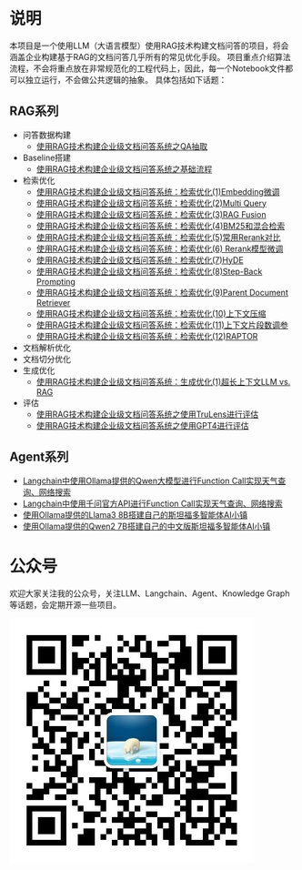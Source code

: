 # 说明

本项目是一个使用LLM（大语言模型）使用RAG技术构建文档问答的项目，将会涵盖企业构建基于RAG的文档问答几乎所有的常见优化手段。
项目重点介绍算法流程，不会将重点放在非常规范化的工程代码上，因此，每一个Notebook文件都可以独立运行，不会做公共逻辑的抽象。
具体包括如下话题：

## RAG系列

- 问答数据构建
  - [使用RAG技术构建企业级文档问答系统之QA抽取](https://mp.weixin.qq.com/s?__biz=MjM5NTQ3NTg4MQ==&mid=2257496784&idx=1&sn=94a1afc05728f0c7d8cf92004125f392&chksm=a58df21692fa7b00104850fe8dfb287acb78f149df77bff7f7d23cc7d18c3998814f08924d8a&token=2031500795&lang=zh_CN#rd)
- Baseline搭建
  - [使用RAG技术构建企业级文档问答系统之基础流程](https://mp.weixin.qq.com/s/P_XWrQtOyE1gwnQ0d1Putg)
- 检索优化
  - [使用RAG技术构建企业级文档问答系统：检索优化(1)Embedding微调](https://mp.weixin.qq.com/s/C06SXepnw49GC1UtNvpFcA)
  - [使用RAG技术构建企业级文档问答系统：检索优化(2)Multi Query](https://mp.weixin.qq.com/s/NCsxMqkAQEGSLCxDXU_mkA)
  - [使用RAG技术构建企业级文档问答系统：检索优化(3)RAG Fusion](https://mp.weixin.qq.com/s/T-qeEkanLs9XX0oOwdL5_g)
  - [使用RAG技术构建企业级文档问答系统：检索优化(4)BM25和混合检索](https://mp.weixin.qq.com/s/KFrSqG6mZb0TPgbHlgZ9dA)
  - [使用RAG技术构建企业级文档问答系统：检索优化(5)常用Rerank对比](https://mp.weixin.qq.com/s/It50F1OmYOHNOs0KRFJ0Lg)
  - [使用RAG技术构建企业级文档问答系统：检索优化(6) Rerank模型微调](https://mp.weixin.qq.com/s/1revSlQsum5uRF9U_OYRTA)
  - [使用RAG技术构建企业级文档问答系统：检索优化(7)HyDE](https://mp.weixin.qq.com/s/62UWBMV24RDePcGdYAZW_Q)
  - [使用RAG技术构建企业级文档问答系统：检索优化(8)Step-Back Prompting](https://mp.weixin.qq.com/s/DxK9rUeG_4ZMvD2_oopWZg)
  - [使用RAG技术构建企业级文档问答系统：检索优化(9)Parent Document Retriever](https://mp.weixin.qq.com/s/hq-9E_vuRhZs7Ex_TcZUbA)
  - [使用RAG技术构建企业级文档问答系统：检索优化(10)上下文压缩](https://mp.weixin.qq.com/s/_sRv-xNuy-REWUiV3-_8CA)
  - [使用RAG技术构建企业级文档问答系统：检索优化(11)上下文片段数调参](https://mp.weixin.qq.com/s/mEm1fdRW7igNK8bRJ-8heA)
  - [使用RAG技术构建企业级文档问答系统：检索优化(12)RAPTOR](https://mp.weixin.qq.com/s/4zHMb2uJrTXEbHpNtz5LHg)
- 文档解析优化
- 文档切分优化
- 生成优化
  - [使用RAG技术构建企业级文档问答系统：生成优化(1)超长上下文LLM vs. RAG](https://mp.weixin.qq.com/s/n0RLhQNcWRPKNBJwaX-a2g)
- 评估
  - [使用RAG技术构建企业级文档问答系统之使用TruLens进行评估](https://mp.weixin.qq.com/s/4SNaZT8sC6LOL-K8TkHgMw)
  - [使用RAG技术构建企业级文档问答系统之使用GPT4进行评估](https://mp.weixin.qq.com/s/332MeDhzAns_t8dvMOgnYQ)

## Agent系列

- [Langchain中使用Ollama提供的Qwen大模型进行Function Call实现天气查询、网络搜索](https://mp.weixin.qq.com/s/1UKb_Iii9-Hhp-EJTjjPpQ)
- [Langchain中使用千问官方API进行Function Call实现天气查询、网络搜索](https://mp.weixin.qq.com/s/tGeX7gX0JPE7x55Po-zQIw)
- [使用Ollama提供的Llama3 8B搭建自己的斯坦福多智能体AI小镇](https://mp.weixin.qq.com/s/L9fJcicD4GlGHS89H6thrg)
- [使用Ollama提供的Qwen2 7B搭建自己的中文版斯坦福多智能体AI小镇](https://mp.weixin.qq.com/s/RHxW_2vP0Y8JS6xsTyRJnA)

# 公众号

欢迎大家关注我的公众号，关注LLM、Langchain、Agent、Knowledge Graph等话题，会定期开源一些项目。

![](assets/qrcode_for_gh_5aecbba21fec_430.jpg)